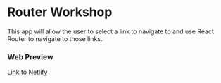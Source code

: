 # Router Workshop
This app will allow the user to select a link to navigate to and use React Router to navigate to those links.

### Web Preview
[Link to Netlify](https://rmaroukel-router-workshop.netlify.app)
